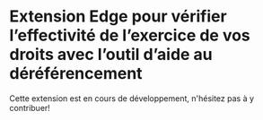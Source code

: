 # Extension Edge pour vérifier l’effectivité de l’exercice de vos droits avec l’outil d’aide au déréférencement 

Cette extension est en cours de développement, n'hésitez pas à y contribuer!